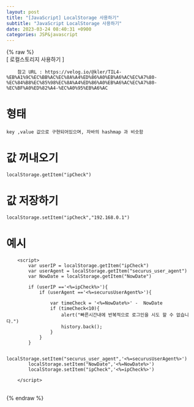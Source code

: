 ```yaml
---  
layout: post  
title: "[JavaScript] LocalStorage 사용하기"  
subtitle: "JavaScript LocalStorage 사용하기"  
date: 2023-03-24 08:40:31 +0900  
categories: JSP&javascript  
---  
```

{% raw %}  
[ 로컬스토리지 사용하기 ]  
  
		참고 URL : https://velog.io/@kler/TIL4-%EB%A1%9C%EC%BB%AC%EC%8A%A4%ED%86%A0%EB%A6%AC%EC%A7%80-%EC%84%B8%EC%85%98%EC%8A%A4%ED%86%A0%EB%A6%AC%EC%A7%80-%EC%BF%A0%ED%82%A4-%EC%A0%95%EB%A6%AC  
  
# 형태  
	key ,value 값으로 구현되어있으며, 자바의 hashmap 과 비슷함  
  
# 값 꺼내오기  
  
	localStorage.getItem("ipCheck")  
  
# 값 저장하기  
  
	localStorage.setItem("ipCheck","192.168.0.1")  
  
# 예시  
  
		<script>  
			var userIP = localStorage.getItem("ipCheck")  
			var userAgent = localStorage.getItem("securus_user_agent")  
			var NowDate = localStorage.getItem("NowDate")  
  
			if (userIP =='<%=ipCheck%>'){  
				if (userAgent =='<%=securusUserAgent%>'){  
  
					var timeCheck = '<%=NowDate%>' -  NowDate  
					if (timeCheck<10){  
						alert("빠른시간내에 반복적으로 로그인을 시도 할 수 없습니다.")  
						history.back();  
					}  
				}  
			}  
  
			localStorage.setItem("securus_user_agent",'<%=securusUserAgent%>')  
			localStorage.setItem("NowDate",'<%=NowDate%>')  
			localStorage.setItem("ipCheck",'<%=ipCheck%>')  
  
		</script>  
                                                                                                                                                                                                                                                                                                                                                                                                                                                                                                                                                                                                                                                                                                                                                                                                                                                                                                                                                                                                                                                                                                                                               
{% endraw %}